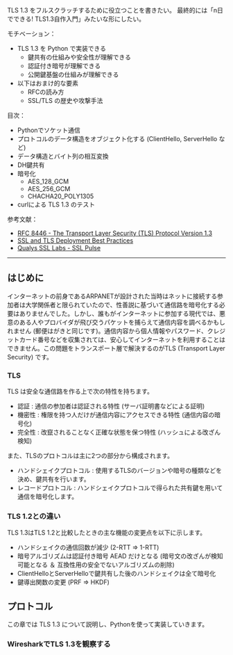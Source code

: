 
TLS 1.3 をフルスクラッチするために役立つことを書きたい。
最終的には「n日でできる! TLS1.3自作入門」みたいな形にしたい。

モチベーション：

- TLS 1.3 を Python で実装できる
  - 鍵共有の仕組みや安全性が理解できる
  - 認証付き暗号が理解できる
  - 公開鍵基盤の仕組みが理解できる
- 以下はおまけ的な要素
  - RFCの読み方
  - SSL/TLS の歴史や攻撃手法

目次：

- Pythonでソケット通信
- プロトコルのデータ構造をオブジェクト化する (ClientHello, ServerHello など)
- データ構造とバイト列の相互変換
- DH鍵共有
- 暗号化
  - AES_128_GCM
  - AES_256_GCM
  - CHACHA20_POLY1305
- curlによる TLS 1.3 のテスト

参考文献：

- [RFC 8446 - The Transport Layer Security (TLS) Protocol Version 1.3](https://tools.ietf.org/html/rfc8446)
- [SSL and TLS Deployment Best Practices](https://github.com/ssllabs/research/wiki/SSL-and-TLS-Deployment-Best-Practices)
- [Qualys SSL Labs - SSL Pulse](https://www.ssllabs.com/ssl-pulse/)

--------------------

## はじめに

インターネットの前身であるARPANETが設計された当時はネットに接続する参加者は大学関係者と限られていたので、性善説に基づいて通信路を暗号化する必要はありませんでした。しかし、誰もがインターネットに参加する現代では、悪意のある人やプロバイダが飛び交うパケットを捕らえて通信内容を調べるかもしれません (郵便はがきと同じです)。通信内容から個人情報やパスワード、クレジットカード番号などを収集されては、安心してインターネットを利用することはできません。この問題をトランスポート層で解決するのがTLS (Transport Layer Security) です。

### TLS

TLS は安全な通信路を作る上で次の特性を持ちます。

- 認証 : 通信の参加者は認証される特性 (サーバ証明書などによる証明)
- 機密性 : 権限を持つ人だけが通信内容にアクセスできる特性 (通信内容の暗号化)
- 完全性 : 改竄されることなく正確な状態を保つ特性 (ハッシュによる改ざん検知)

また、TLSのプロトコルは主に2つの部分から構成されます。

- ハンドシェイクプロトコル : 使用するTLSのバージョンや暗号の種類などを決め、鍵共有を行います。
- レコードプロトコル : ハンドシェイクプロトコルで得られた共有鍵を用いて通信を暗号化します。

### TLS 1.2との違い

TLS 1.3はTLS 1.2と比較したときの主な機能の変更点を以下に示します。

- ハンドシェイクの通信回数が減少 (2-RTT ⇒ 1-RTT)
- 暗号アルゴリズムは認証付き暗号 AEAD だけとなる (暗号文の改ざんが検知可能となる ＆ 互換性用の安全でないアルゴリズムの削除)
- ClientHelloとServerHelloで鍵共有した後のハンドシェイクは全て暗号化
- 鍵導出関数の変更 (PRF ⇒ HKDF)


## プロトコル

この章では TLS 1.3 について説明し、Pythonを使って実装していきます。

### WiresharkでTLS 1.3を観察する
